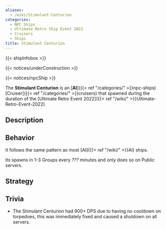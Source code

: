 ```yaml
---
aliases:
  - /wiki/Stimulant-Centurion
categories:
  - NPC Ships
  - Ultimate Retro Ship Event 2022
  - Cruisers
  - Ships
title: Stimulant Centurion
---
```


{{< shipInfobox >}}

{{< notices/underConstruction >}}

{{< notices/npcShip >}}

The **Stimulant Centurion** is an [**AI**]({{< ref "/categories/" >}}npc-ships) [Cruiser]({{< ref "/categories/" >}}cruisers) that spawned during the duration of the [Ultimate Retro Event 2022]({{< ref "/wiki/" >}}Ultimate-Retro-Event-2022).

## Description

## Behavior

It follows the same pattern as most [AI]({{< ref "/wiki/" >}}AI) ships.

Its spawns in 1-3 Groups every _???_ minutes and only does so on Public servers.

## Strategy

## Trivia

- The Stimulant Centurion had 900+ DPS due to having no cooldown on torpedoes, this was immediately fixed and caused a shutdown on all servers.
